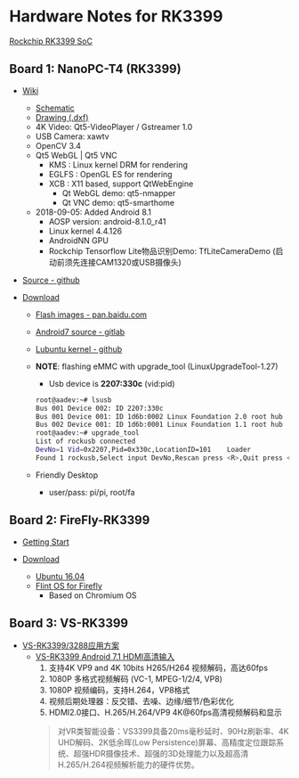 # Hardware Notes for RK3399

<!-- markdownlint-disable MD004 MD007 MD012 -->

[Rockchip RK3399 SoC](http://opensource.rock-chips.com/wiki_RK3399)

## Board 1: NanoPC-T4 (RK3399)

- [Wiki](http://wiki.friendlyarm.com/wiki/index.php/NanoPC-T4/zh)
    - [Schematic](http://wiki.friendlyarm.com/wiki/images/f/f4/NanoPC-T4-1802-Schematic.pdf)
    - [Drawing (.dxf)](http://wiki.friendlyarm.com/wiki/images/b/bc/NanoPC-T4_1802_Drawing%28dxf%29.zip)
    - 4K Video: Qt5-VideoPlayer / Gstreamer 1.0
    - USB Camera: xawtv
    - OpenCV 3.4
    - Qt5 WebGL | Qt5 VNC
        - KMS   : Linux kernel DRM for rendering
        - EGLFS : OpenGL ES for rendering
        - XCB   : X11 based, support QtWebEngine
            + Qt WebGL demo: qt5-nmapper
            + Qt VNC demo: qt5-smarthome
    - 2018-09-05: Added Android 8.1
        - AOSP version: android-8.1.0_r41
        - Linux kernel 4.4.126
        - AndroidNN GPU
        - Rockchip Tensorflow Lite物品识别Demo: TfLiteCameraDemo (启动前须先连接CAM1320或USB摄像头)
  
- [Source - github](https://github.com/friendlyarm)

- [Download](http://download.friendlyarm.com/NanoPC-T4)
    - [Flash images - pan.baidu.com](https://pan.baidu.com/s/1rZmMQEQL1tu15R6IeYrksw)
    - [Android7 source - gitlab](https://gitlab.com/friendlyelec/rk3399-nougat.git)
    - [Lubuntu kernel  - github](https://github.com/friendlyarm/kernel-rockchip)

    - **NOTE**: flashing eMMC with upgrade_tool (LinuxUpgradeTool-1.27)
        * Usb device is **2207:330c** (vid:pid)
        ```Bash
        root@aadev:~# lsusb
        Bus 001 Device 002: ID 2207:330c
        Bus 001 Device 001: ID 1d6b:0002 Linux Foundation 2.0 root hub
        Bus 002 Device 001: ID 1d6b:0001 Linux Foundation 1.1 root hub
        root@aadev:~# upgrade_tool
        List of rockusb connected
        DevNo=1	Vid=0x2207,Pid=0x330c,LocationID=101	Loader
        Found 1 rockusb,Select input DevNo,Rescan press <R>,Quit press <Q>:q
        ```
    - Friendly Desktop
        - user/pass: pi/pi, root/fa

## Board 2: FireFly-RK3399

- [Getting Start](http://wiki.t-firefly.com/zh_CN/Firefly-RK3399/started.html)

- [Download](http://www.t-firefly.com/doc/download/3.html)
    - [Ubuntu 16.04](http://wiki.t-firefly.com/zh_CN/Firefly-RK3399/linux_compile_gpt.html)
    - [Flint OS for Firefly](https://fydeos.com/)
        - Based on Chromium OS

## Board 3: VS-RK3399

- [VS-RK3399/3288应用方案](http://bbs.videostrong.com/portal.php?&page=1)
    - [VS-RK3399 Android 7.1 HDMI高清输入](http://bbs.videostrong.com/portal.php?mod=view&aid=13)
        1. 支持4K VP9 and 4K 10bits H265/H264 视频解码，高达60fps
        2. 1080P 多格式视频解码 (VC-1, MPEG-1/2/4, VP8)
        3. 1080P 视频编码，支持H.264，VP8格式
        4. 视频后期处理器：反交错、去噪、边缘/细节/色彩优化
        5. HDMI2.0接口、H.265/H.264/VP9 4K@60fps高清视频解码和显示
        > 对VR类智能设备：VS3399具备20ms毫秒延时、90Hz刷新率、4K UHD解码、2K低余晖(Low Persistence)屏幕、高精度定位跟踪系统、超强HDR摄像技术、超强的3D处理能力以及超高清H.265/H.264视频解析能力的硬件优势。